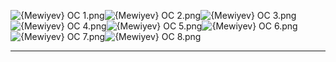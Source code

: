 ![{Mewiyev} OC 1.png](https://raw.githubusercontent.com/Klokinator/FE-Repo/main/Portrait%20Repository/Spriting%20Community%20OC's%20(Grouped%20by%20Artist)/Mewiyev/%7BMewiyev%7D%20OC%201.png "{Mewiyev} OC 1.png")![{Mewiyev} OC 2.png](https://raw.githubusercontent.com/Klokinator/FE-Repo/main/Portrait%20Repository/Spriting%20Community%20OC's%20(Grouped%20by%20Artist)/Mewiyev/%7BMewiyev%7D%20OC%202.png "{Mewiyev} OC 2.png")![{Mewiyev} OC 3.png](https://raw.githubusercontent.com/Klokinator/FE-Repo/main/Portrait%20Repository/Spriting%20Community%20OC's%20(Grouped%20by%20Artist)/Mewiyev/%7BMewiyev%7D%20OC%203.png "{Mewiyev} OC 3.png")![{Mewiyev} OC 4.png](https://raw.githubusercontent.com/Klokinator/FE-Repo/main/Portrait%20Repository/Spriting%20Community%20OC's%20(Grouped%20by%20Artist)/Mewiyev/%7BMewiyev%7D%20OC%204.png "{Mewiyev} OC 4.png")![{Mewiyev} OC 5.png](https://raw.githubusercontent.com/Klokinator/FE-Repo/main/Portrait%20Repository/Spriting%20Community%20OC's%20(Grouped%20by%20Artist)/Mewiyev/%7BMewiyev%7D%20OC%205.png "{Mewiyev} OC 5.png")![{Mewiyev} OC 6.png](https://raw.githubusercontent.com/Klokinator/FE-Repo/main/Portrait%20Repository/Spriting%20Community%20OC's%20(Grouped%20by%20Artist)/Mewiyev/%7BMewiyev%7D%20OC%206.png "{Mewiyev} OC 6.png")![{Mewiyev} OC 7.png](https://raw.githubusercontent.com/Klokinator/FE-Repo/main/Portrait%20Repository/Spriting%20Community%20OC's%20(Grouped%20by%20Artist)/Mewiyev/%7BMewiyev%7D%20OC%207.png "{Mewiyev} OC 7.png")![{Mewiyev} OC 8.png](https://raw.githubusercontent.com/Klokinator/FE-Repo/main/Portrait%20Repository/Spriting%20Community%20OC's%20(Grouped%20by%20Artist)/Mewiyev/%7BMewiyev%7D%20OC%208.png "{Mewiyev} OC 8.png")



----

